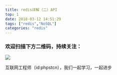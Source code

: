 ```yaml
---
title: redis详解（二）API
top: 1
date: 2018-03-12 14:51:29
tags: ["redis","NoSQL"]
categories: "redis"
---
```



### 欢迎扫描下方二维码，持续关注：
![](https://ww1.sinaimg.cn/large/a616b9a4gy1g4xzv954a4j20760763yo.jpg)

互联网工程师（id:phpstcn），我们一起学习，一起进步